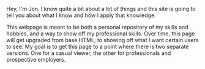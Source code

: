  Hey, I'm Jon. I know quite a bit about a lot of things and this site is going to tell you about what I know and how I apply that knowledge.

This webpage is meant to be both a personal repository of my skills and hobbies, and a way to show off my professional skills. Over time, this page will get upgraded from base HTML, to showing off what I want certain users to see. My goal is to get this page to a point where there is two separate versions. One for a casual viewer, the other for professionals and prospective employers. 
